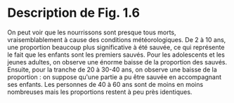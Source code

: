 # Description de Fig. 1.6
On peut voir que les nourrissons sont presque tous morts, vraisemblablement à cause des conditions météorologiques. De 2 à 10 ans, une proportion beaucoup plus significative à été sauvée, ce qui représente le fait que les enfants sont les premiers sauvés. Pour les adolescents et les jeunes adultes, on observe une énorme baisse de la proportion des sauvés. Ensuite, pour la tranche de 20 à 30-40 ans, on observe une baisse de la proportion : on suppose qu'une partie a pu être sauvée en accompagnant ses enfants. Les personnes de 40 à 60 ans sont de moins en moins nombreuses mais les proportions restent à peu près identiques.